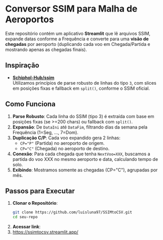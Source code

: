 # Conversor SSIM para Malha de Aeroportos

Este repositório contém um aplicativo **Streamlit** que lê arquivos SSIM, expande datas conforme a Frequência e converte para uma **visão de chegadas** por aeroporto (duplicando cada voo em Chegada/Partida e mostrando apenas as chegadas finais).

## Inspiração

- **[Schiphol-Hub/ssim](https://github.com/Schiphol-Hub/ssim)**  
  Utilizamos princípios de parse robusto de linhas do tipo `3`, com slices em posições fixas e fallback em `split()`, conforme o SSIM oficial.
  
## Como Funciona

1. **Parse Robusto**: Cada linha do SSIM (tipo 3) é extraída com base em posições fixas (se >=200 chars) ou fallback com `split()`.  
2. **Expansão**: De `DataIni` até `DataFim`, filtrando dias da semana pela Frequência (1=Seg, ..., 7=Dom).  
3. **Duplicação C/P**: Cada voo expandido gera 2 linhas:  
   - `CP="P"` (Partida) no aeroporto de origem.  
   - `CP="C"` (Chegada) no aeroporto de destino.  
4. **Conexão**: Para cada chegada que tenha `NextVoo=XXX`, buscamos a partida do voo XXX no mesmo aeroporto e data, calculando tempo de solo.  
5. **Exibindo**: Mostramos somente as chegadas (CP="C"), agrupadas por mês.

## Passos para Executar

1. **Clonar o Repositório**:
   ```bash
   git clone https://github.com/luisluna97/SSIMtoCSV.git
   cd seu-repo
2. **Acessar link**:
3. https://ssimtocsv.streamlit.app/
